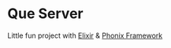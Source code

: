 # Que Server

Little fun project with [Elixir](https://elixir-lang.org) & [Phonix Framework](https://www.phoenixframework.org)
